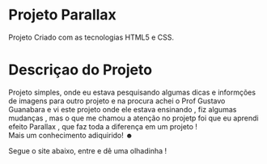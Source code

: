 <h1> Projeto Parallax  </h1>
<p> Projeto  Criado com as tecnologias HTML5 e CSS.</p>

<h1>Descriçao do Projeto</h1>
<p> Projeto simples, onde eu estava  pesquisando algumas dicas e informções de imagens para outro projeto  e na procura achei o Prof Gustavo Guanabara  e vi este projeto onde ele estava ensinando , fiz algumas mudanças , mas o que me chamou a atenção  no projetp foi que eu aprendi efeito Parallax , que faz toda a diferença em um projeto !
<br>
Mais um conhecimento adiquirido! ☻ </p>

<p> Segue o site abaixo, entre e dê uma olhadinha !  </p>

<a href="https://camillalarissa.github.io/Salmos/"></a>
